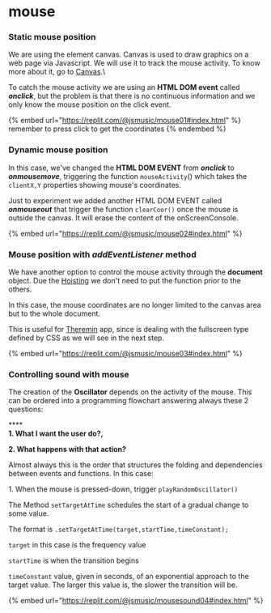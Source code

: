 # mouse

### Static mouse position

We are using the element canvas. Canvas is used to draw graphics on a web page via Javascript. We will use it to track the mouse activity. To know more about it, go to [Canvas](../html/canvas.md).\


To catch the mouse activity we are using an **HTML DOM event** called _**onclick**_, but the problem is that there is no continuous information and we only know the mouse position on the click event.

{% embed url="https://replit.com/@jsmusic/mouse01#index.html" %}
remember to press click to get the coordinates
{% endembed %}

### Dynamic mouse position

In this case, we've changed the **HTML DOM EVENT** from _**onclick**_ to _**onmousemove**_, triggering the function `mouseActivity`() which takes the `clientX,Y` properties showing mouse's coordinates.

Just to experiment we added another HTML DOM EVENT called _**onmouseout**_ that trigger the function `clearCoor()` once the mouse is outside the canvas. It will erase the content of the onScreenConsole.

{% embed url="https://replit.com/@jsmusic/mouse02#index.html" %}

### Mouse position with _addEventListener_ method

We have another option to control the mouse activity through the **document** object. Due the [Hoisting](../javascript/js-hoisting.md) we don't need to put the function prior to the others.&#x20;

In this case, the mouse coordinates are no longer limited to the canvas area but to the whole document.&#x20;

This is useful for [Theremin](../gallery.md) app,  since is dealing with the fullscreen type defined by CSS as we will see in the next step.

{% embed url="https://replit.com/@jsmusic/mouse03#index.html" %}

### Controlling sound with mouse

The creation of the **Oscillator** depends on the activity of the mouse. This can be ordered into a programming flowchart answering always these 2 questions:&#x20;

****\
**1. What I want the user do?,**&#x20;

**2. What happens with that action?**&#x20;

Almost always this is the order that structures the folding and dependencies between events and functions. In this case:&#x20;

1\. When the mouse is pressed-down, trigger `playRandomOscillator()`

The Method `setTargetAtTime` schedules the start of a gradual change to some value.&#x20;

The format is  `.setTargetAtTime(target,startTime,timeConstant);`&#x20;

`target` in this case is the frequency value&#x20;

`startTime` is when the transition begins

`timeConstant` value, given in seconds, of an exponential approach to the target value. The larger this value is, the slower the transition will be.

{% embed url="https://replit.com/@jsmusic/mousesound04#index.html" %}
